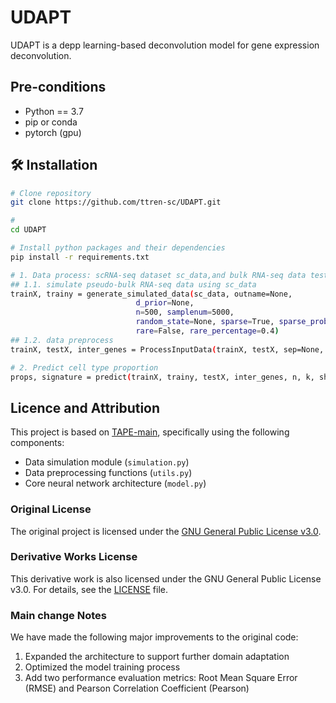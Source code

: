 # UDAPT
UDAPT is a depp learning-based deconvolution model for gene expression deconvolution.

## Pre-conditions
- Python == 3.7
- pip or conda
- pytorch (gpu)

## 🛠️ Installation

```bash
# Clone repository
git clone https://github.com/ttren-sc/UDAPT.git

# 
cd UDAPT

# Install python packages and their dependencies
pip install -r requirements.txt

# 1. Data process: scRNA-seq dataset sc_data,and bulk RNA-seq data testX
## 1.1. simulate pseudo-bulk RNA-seq data using sc_data
trainX, trainy = generate_simulated_data(sc_data, outname=None,
                            d_prior=None,
                            n=500, samplenum=5000,
                            random_state=None, sparse=True, sparse_prob=0.5,
                            rare=False, rare_percentage=0.4)
## 1.2. data preprocess
trainX, testX, inter_genes = ProcessInputData(trainX, testX, sep=None, datatype='counts', variance_threshold=0.98,scaler="mms", genelenfile=None)

# 2. Predict cell type proportion
props, signature = predict(trainX, trainy, testX, inter_genes, n, k, shape = 128, batch_size=128, seed=0, run=1, iters_pre =200, iters_fine=200, lr_pre = 1e-4, lr_train = 1e-4)
```

## Licence and Attribution
This project is based on [TAPE-main](https://github.com/poseidonchan/TAPE), specifically using the following components:
- Data simulation module (`simulation.py`)
- Data preprocessing functions (`utils.py`)
- Core neural network architecture (`model.py`)

### Original License
The original project is licensed under the [GNU General Public License v3.0](https://github.com/poseidonchan/TAPE/blob/main/LICENSE).

### Derivative Works License
This derivative work is also licensed under the GNU General Public License v3.0. For details, see the [LICENSE](https://github.com/ttren-sc/UDAPT/blob/master/LICENSE) file.

### Main change Notes
We have made the following major improvements to the original code:
1. Expanded the architecture to support further domain adaptation 
2. Optimized the model training process
3. Add two performance evaluation metrics: Root Mean Square Error (RMSE) and Pearson Correlation Coefficient (Pearson)
